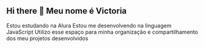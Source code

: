 ## Hi there 👋 Meu nome é Victoria
Estou estudando na Alura
Estou me desenvolvendo na linguagem JavaScript
Utilizo esse espaço para minha organização e compartilhamento dos meu projetos desenvolvidos
<!--
**Vih28/Vih28** is a ✨ _special_ ✨ repository because its `README.md` (this file) appears on your GitHub profile.
